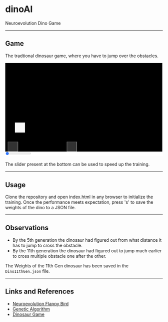 # dinoAI
Neuroevolution Dino Game  

---

## Game  
The tradtional dinosaur game, where you have to jump over the obstacles.

![Game](Image/SS_dino.PNG)  

The slider present at the bottom can be used to speed up the training.

---

## Usage  
Clone the repository and open index.html in any browser to initialize the training.
Once the performance meets expectation, press 's' to save the weights of the dino to a JSON file.  

---

## Observations
* By the 5th generation the dinosaur had figured out from what distance it has to jump to cross the obstacle.
* By the 11th generation the dinosaur had figured out to jump much earlier to cross multiple obstacle one after the other.

The Weights of the 11th Gen dinosaur has been saved in the ```Dino11thGen.json``` file.

---

## Links and References
* [Neuroevolution Flappy Bird](https://www.youtube.com/playlist?list=PLRqwX-V7Uu6Yd3975YwxrR0x40XGJ_KGO)
* [Genetic Algorithm](https://www.youtube.com/playlist?list=PLRqwX-V7Uu6bJM3VgzjNV5YxVxUwzALHV)
* [Dinosaur Game](https://youtu.be/l0HoJHc-63Q)

